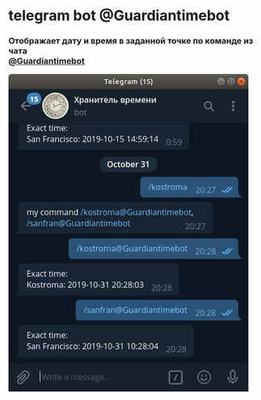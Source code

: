 
# telegram bot @Guardiantimebot
<h3> Отображает дату и время в заданной точке по команде из чата </br>
<a href="https://tlgg.ru/@Guardiantimebot">@Guardiantimebot</a></h3>
<img src="https://github.com/KunuTOK/time-telegramm-bot/blob/master/img/img1.png?raw=true">
